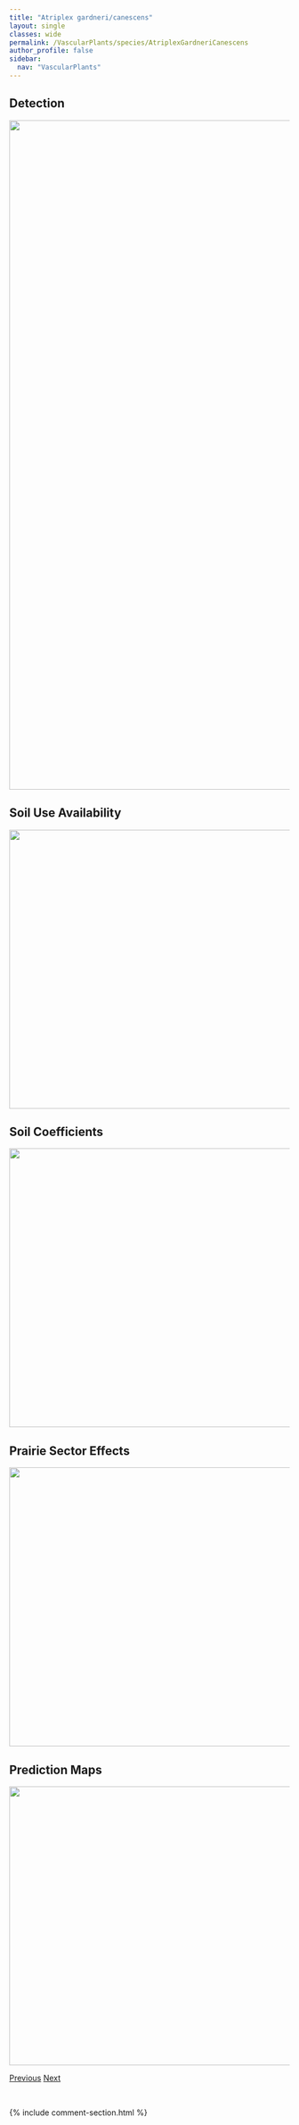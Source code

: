 ```yaml
---
title: "Atriplex gardneri/canescens"
layout: single
classes: wide
permalink: /VascularPlants/species/AtriplexGardneriCanescens
author_profile: false
sidebar:
  nav: "VascularPlants"
---
```


<h2>Detection</h2>

<a href="https://drive.google.com/uc?export=view&id=1vHdlRPL3P-3q8sAshqDW80psCsAgzaTO">
<img src="https://drive.google.com/uc?export=view&id=1vHdlRPL3P-3q8sAshqDW80psCsAgzaTO" height = "1200" width = "800">
</a>


<h2>Soil Use Availability</h2>

<a href="https://drive.google.com/uc?export=view&id=13nWFyKYLKg9Mz2JzyMfkUDxBu1oi7_5_">
<img src="https://drive.google.com/uc?export=view&id=13nWFyKYLKg9Mz2JzyMfkUDxBu1oi7_5_" height = "500" width = "1000">
</a>


<h2>Soil Coefficients</h2>

<a href="https://drive.google.com/uc?export=view&id=1EeGLClbIQHeT0xYsddvmsGhWPhBngjnd">
<img src="https://drive.google.com/uc?export=view&id=1EeGLClbIQHeT0xYsddvmsGhWPhBngjnd" height = "500" width = "1000">
</a>


<h2>Prairie Sector Effects</h2>

<a href="https://drive.google.com/uc?export=view&id=1Mj3zd6vtGsleSdf9XDLYg7OreZI9haaN">
<img src="https://drive.google.com/uc?export=view&id=1Mj3zd6vtGsleSdf9XDLYg7OreZI9haaN" height = "500" width = "1000">
</a>


<h2>Prediction Maps</h2>

<a href="https://drive.google.com/uc?export=view&id=1OCv4xbtdWvlzF_pqpNNAPElNTHJyDxhk">
<img src="https://drive.google.com/uc?export=view&id=1OCv4xbtdWvlzF_pqpNNAPElNTHJyDxhk" height = "500" width = "1000">
</a>


<a href="/DevelopmentWebsite/VascularPlants/species/AtriplexArgentea" class="pagination--pager" title="Atriplex argentea">Previous</a> <a href="/DevelopmentWebsite/VascularPlants/species/Avena" class="pagination--pager" title="Avena">Next</a>

<p>&nbsp;</p>

{% include comment-section.html %}
